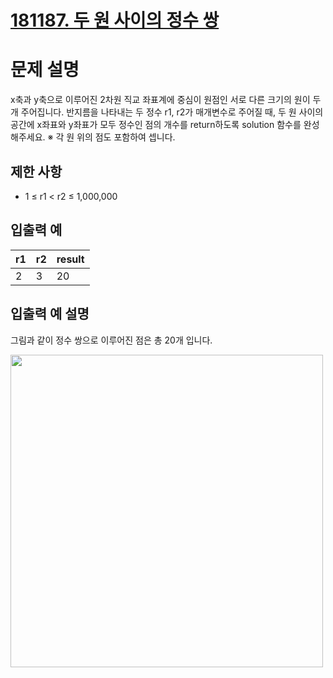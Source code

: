# [181187. 두 원 사이의 정수 쌍](https://school.programmers.co.kr/learn/courses/30/lessons/181187)

# 문제 설명

x축과 y축으로 이루어진 2차원 직교 좌표계에 중심이 원점인 서로 다른 크기의 원이 두 개 주어집니다. 반지름을 나타내는 두 정수 r1, r2가 매개변수로 주어질 때, 두 원 사이의 공간에 x좌표와 y좌표가 모두 정수인 점의 개수를 return하도록 solution 함수를 완성해주세요.
※ 각 원 위의 점도 포함하여 셉니다.

## 제한 사항

- 1 ≤ r1 < r2 ≤ 1,000,000

## 입출력 예

| r1 | r2 | result |
|---|---|---|
| 2 | 3 | 20 |

## 입출력 예 설명

그림과 같이 정수 쌍으로 이루어진 점은 총 20개 입니다.

<img src="https://grepp-programmers.s3.ap-northeast-2.amazonaws.com/files/production/ce4fa289-79cf-423b-8f9c-57de0c3b642e/%EC%9E%85%EC%B6%9C%EB%A0%A5%20%EC%98%88%20%EC%84%A4%EB%AA%85.png" width=500px>